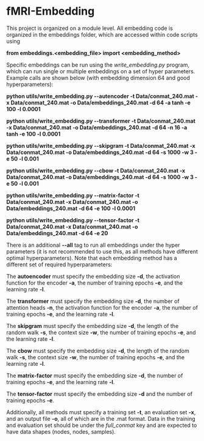 # fMRI-Embedding

This project is organized on a module level. All embedding code is organized in the embeddings folder, which are accessed within code scripts using

**from embeddings.<embedding_file> import <embedding_method>**

Specific embeddings can be run using the *write_embedding.py* program, which can run single or multiple embeddings on a set of hyper parameters. Example calls are shown below (with embedding dimension 64 and good hyperparameters):

**python utils/write_embedding.py --autencoder -t Data/conmat_240.mat -x Data/conmat_240.mat -o Data/embeddings_240.mat -d 64 -a tanh -e 100 -l 0.0001**

**python utils/write_embedding.py --transformer -t Data/conmat_240.mat -x Data/conmat_240.mat -o Data/embeddings_240.mat -d 64 -n 16 -a tanh -e 100 -l 0.0001**

**python utils/write_embedding.py --skipgram -t Data/conmat_240.mat -x Data/conmat_240.mat -o Data/embeddings_240.mat -d 64 -s 1000 -w 3 -e 50 -l 0.001**

**python utils/write_embedding.py --cbow -t Data/conmat_240.mat -x Data/conmat_240.mat -o Data/embeddings_240.mat -d 64 -s 1000 -w 3 -e 50 -l 0.001**

**python utils/write_embedding.py --matrix-factor -t Data/conmat_240.mat -x Data/conmat_240.mat -o Data/embeddings_240.mat -d 64 -e 100 -l 0.0001**

**python utils/write_embedding.py --tensor-factor -t Data/conmat_240.mat -x Data/conmat_240.mat -o Data/embeddings_240.mat -d 64 -e 20**

There is an additional **--all** tag to run all embeddings under the hyper parameters (it is not recommended to use this, as all methods have different optimal hyperparameters). Note that each embedding method has a different set of required hyperparameters:

The **autoencoder** must specify the embedding size **-d**, the activation function for the encoder **-a**, the number of training epochs **-e**, and the learning rate **-l**.

The **transformer** must specify the embedding size **-d**, the number of attention heads **-n**, the activation function for the encoder **-a**, the number of training epochs **-e**, and the learning rate **-l**.

The **skipgram** must specify the embedding size **-d**, the length of the random walk **-s**, the context size **-w**, the number of training epochs **-e**, and the learning rate **-l**.

The **cbow** must specify the embedding size **-d**, the length of the random walk **-s**, the context size **-w**, the number of training epochs **-e**, and the learning rate **-l**.

The **matrix-factor** must specify the embedding size **-d**, the number of training epochs **-e**, and the learning rate **-l**.

The **tensor-factor** must specify the embedding size **-d** and the number of training epochs **-e**.

Additionally, all methods must specify a training set **-t**, an evaluation set **-x**, and an output file **-o**, all of which are in the .mat format. Data in the training and evaluation set should be under the *full_conmat* key and are expected to have data shapes (nodes, nodes, samples).
